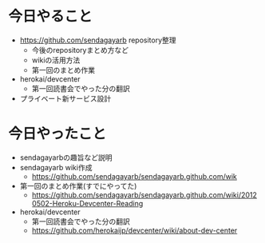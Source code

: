 # 今日やること

* https://github.com/sendagayarb repository整理
    * 今後のrepositoryまとめ方など
    * wikiの活用方法
    * 第一回のまとめ作業
* herokai/devcenter 
    * 第一回読書会でやった分の翻訳
* プライベート新サービス設計

# 今日やったこと

* sendagayarbの趣旨など説明
* sendagayarb wiki作成
    * https://github.com/sendagayarb/sendagayarb.github.com/wik
* 第一回のまとめ作業(すでにやってた)
    * https://github.com/sendagayarb/sendagayarb.github.com/wiki/20120502-Heroku-Devcenter-Reading
* herokai/devcenter 
    * 第一回読書会でやった分の翻訳
    * https://github.com/herokaijp/devcenter/wiki/about-dev-center

